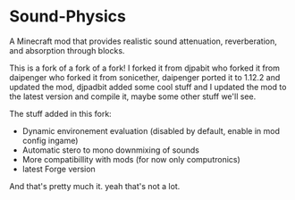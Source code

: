 # Sound-Physics
A Minecraft mod that provides realistic sound attenuation, reverberation, and absorption through blocks.

This is a fork of a fork of a fork! I forked it from djpabit who forked it from daipenger who forked it from sonicether, daipenger ported it to 1.12.2 and updated the mod, djpadbit added some cool stuff and I updated the mod to the latest version and compile it, maybe some other stuff we'll see.

The stuff added in this fork:
* Dynamic environement evaluation (disabled by default, enable in mod config ingame)
* Automatic stero to mono downmixing of sounds
* More compatibillity with mods (for now only computronics)
* latest Forge version

And that's pretty much it. yeah that's not a lot.
